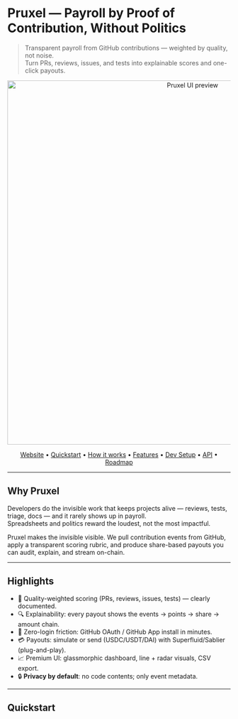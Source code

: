 # Pruxel — Payroll by Proof of Contribution, Without Politics

> Transparent payroll from GitHub contributions — weighted by quality, not noise.  
> Turn PRs, reviews, issues, and tests into explainable scores and one-click payouts.

<p align="center">
  <img alt="Pruxel UI preview" src="docs/cover.png" width="820"/>
</p>

<p align="center">
  <a href="#">Website</a> •
  <a href="#quickstart">Quickstart</a> •
  <a href="#how-it-works">How it works</a> •
  <a href="#features">Features</a> •
  <a href="#dev-setup">Dev Setup</a> •
  <a href="#api">API</a> •
  <a href="#roadmap">Roadmap</a>
</p>

---

## Why Pruxel

Developers do the invisible work that keeps projects alive — reviews, tests, triage, docs — and it rarely shows up in payroll.  
Spreadsheets and politics reward the loudest, not the most impactful.

Pruxel makes the invisible visible. We pull contribution events from GitHub, apply a transparent scoring rubric, and produce share-based payouts you can audit, explain, and stream on-chain.

---

## Highlights

- 🧠 Quality-weighted scoring (PRs, reviews, issues, tests) — clearly documented.
- 🔍 Explainability: every payout shows the events → points → share → amount chain.
- 🪪 Zero-login friction: GitHub OAuth / GitHub App install in minutes.
- 💳 Payouts: simulate or send (USDC/USDT/DAI) with Superfluid/Sablier (plug-and-play).
- 📈 Premium UI: glassmorphic dashboard, line + radar visuals, CSV export.
- 🔒 **Privacy by default**: no code contents; only event metadata.


---

## Quickstart

